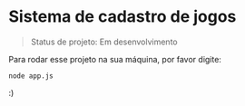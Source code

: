 <h1>Sistema de cadastro de jogos</h1>

> Status de projeto: Em desenvolvimento

Para rodar esse projeto na sua máquina, por favor digite:

```
node app.js
 ```
:)